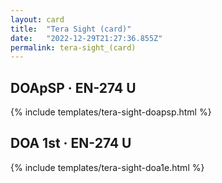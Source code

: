 ```yaml
---
layout: card
title:  "Tera Sight (card)"
date:   "2022-12-29T21:27:36.855Z"
permalink: tera-sight_(card)
---
```


## DOApSP &middot; EN-274 U

{% include templates/tera-sight-doapsp.html %}


## DOA 1st &middot; EN-274 U

{% include templates/tera-sight-doa1e.html %}
